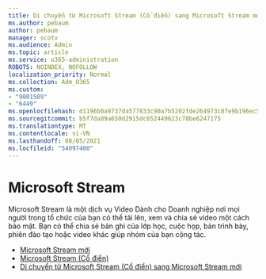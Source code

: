 ```yaml
---
title: Di chuyển từ Microsoft Stream (Cổ điển) sang Microsoft Stream mới
ms.author: pebaum
author: pebaum
manager: scotv
ms.audience: Admin
ms.topic: article
ms.service: o365-administration
ROBOTS: NOINDEX, NOFOLLOW
localization_priority: Normal
ms.collection: Adm_O365
ms.custom:
- "9001509"
- "6449"
ms.openlocfilehash: d1196b0a9737da577833c90a7b5202fde264973c8fe9b196ec55d595315d2a20
ms.sourcegitcommit: b5f7da89a650d2915dc652449623c78be6247175
ms.translationtype: MT
ms.contentlocale: vi-VN
ms.lasthandoff: 08/05/2021
ms.locfileid: "54097400"
---
```

# <a name="microsoft-stream"></a>Microsoft Stream

Microsoft Stream là một dịch vụ Video Dành cho Doanh nghiệp nơi mọi người trong tổ chức của bạn có thể tải lên, xem và chia sẻ video một cách bảo mật. Bạn có thể chia sẻ bản ghi của lớp học, cuộc họp, bản trình bày, phiên đào tạo hoặc video khác giúp nhóm của bạn cộng tác.  

- [Microsoft Stream mới](https://docs.microsoft.com/stream/new-stream)
- [Microsoft Stream (Cổ điển)](https://docs.microsoft.com/stream/overview)
- [Di chuyển từ Microsoft Stream (Cổ điển) sang Microsoft Stream mới](https://docs.microsoft.com/stream/classic-migration)